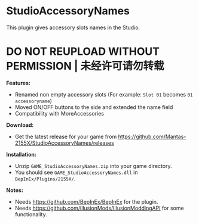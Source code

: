 # StudioAccessoryNames

This plugin gives accessory slots names in the Studio.  

# DO NOT REUPLOAD WITHOUT PERMISSION | 未经许可请勿转载

**Features:**  
* Renamed non empty accessory slots (For example: `Slot 01` becomes `01 accessoryname`)
* Moved ON/OFF buttons to the side and extended the name field
* Compatibility with MoreAccessories

**Download:**  
* Get the latest release for your game from https://github.com/Mantas-2155X/StudioAccessoryNames/releases  

**Installation:**  
* Unzip `GAME_StudioAccessoryNames.zip` into your game directory.  
* You should see `GAME_StudioAccessoryNames.dll` in `BepInEx/Plugins/2155X/`.  

**Notes:**
* Needs https://github.com/BepInEx/BepInEx for the plugin.
* Needs https://github.com/IllusionMods/IllusionModdingAPI for some functionality.
